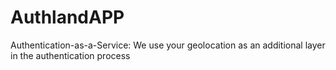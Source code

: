 # AuthlandAPP
 Authentication-as-a-Service: We use your geolocation as an additional layer in the authentication process 
